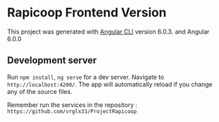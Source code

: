 # Rapicoop Frontend Version

This project was generated with [Angular CLI](https://github.com/angular/angular-cli) version 6.0.3. and Angular 6.0.0

## Development server

Run `npm install`, `ng serve` for a dev server. Navigate to `http://localhost:4200/`. The app will automatically reload if you change any of the source files.

Remember run the services in the repository : `https://github.com/vrglx33/ProjectRapicoop`




